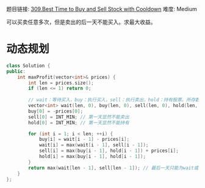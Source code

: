 题目链接: [309.Best Time to Buy and Sell Stock with Cooldown][1]
难度: Medium

可以买卖任意多次，但是卖出的后一天不能买入。求最大收益。

# 动态规划

```cpp
class Solution {
public:
	int maxProfit(vector<int>& prices) {
		int len = prices.size();
		if (len <= 1) return 0;
		
		// wait：等待买入，buy：执行买入，sell：执行卖出，hold：持有股票。所存数字是第i天执行此操作的最大收益
		vector<int> wait(len, 0), buy(len, 0), sell(len, 0), hold(len, 0);  // 可将vector改为单变量
		buy[0] = -prices[0]; 
		sell[0] = INT_MIN; // 第一天显然不能卖出
		hold[0] = INT_MIN; // 第一天显然不能持有

		for (int i = 1; i < len; ++i) {
			buy[i] = wait[i - 1] - prices[i];
			wait[i] = max(wait[i - 1], sell[i - 1]);
			sell[i] = max(buy[i - 1], hold[i - 1]) + prices[i];
			hold[i] = max(buy[i - 1], hold[i - 1]);
		}
		return max(wait[len - 1], sell[len - 1]); // 最后一天只能为wait或者sell
	}
};
```

[1]: https://leetcode.com/problems/best-time-to-buy-and-sell-stock-with-cooldown/
